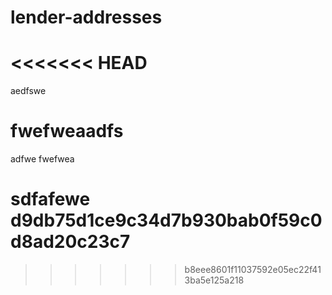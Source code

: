 # lender-addresses


<<<<<<< HEAD
=======
aedfswe

# fwefweaadfs

adfwe
fwefwea

sdfafewe d9db75d1ce9c34d7b930bab0f59c0d8ad20c23c7
=======
>>>>>>> b8eee8601f11037592e05ec22f413ba5e125a218

